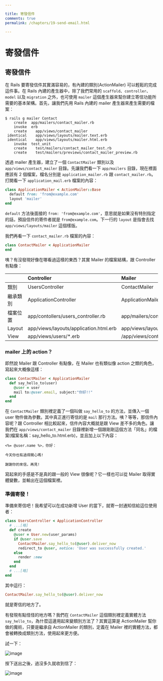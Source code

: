 ```yaml
---

title: 寄發信件
comments: true
permalink: /chapters/19-send-email.html

---
```


# 寄發信件

## <a name="send-mail">寄發信件

在 Rails 要寄發信件其實滿容易的，有內建的類別(ActionMailer) 可以輕鬆的完成這件事。在 Rails 內建的產生器中，除了我們常用的 `scaffold`、`controller`、`model` 以及 `migration` 之外，也可使用 `mailer` 這個產生器來幫你建立寄信功能所需要的基本架構。首先，讓我們先用 Rails 內建的 mailer 產生器來產生需要的檔案：

    $ rails g mailer Contact
        create  app/mailers/contact_mailer.rb
        invoke  erb
        create    app/views/contact_mailer
     identical    app/views/layouts/mailer.text.erb
     identical    app/views/layouts/mailer.html.erb
        invoke  test_unit
        create    test/mailers/contact_mailer_test.rb
        create    test/mailers/previews/contact_mailer_preview.rb

透過 mailer 產生器，建立了一個 `ContactMailer` 類別以及 `app/views/contact_mailer` 目錄。先讓我們看一下 `app/mailers` 目錄，現在裡面應該有 2 個檔案，檔名分別是 `application_mailer.rb` 跟 `contact_mailer.rb`。打開看一下 `application_mail.erb` 檔案的內容：

```ruby
class ApplicationMailer < ActionMailer::Base
  default from: 'from@example.com'
  layout 'mailer'
end
```

`default` 方法後面接的 `from: 'from@example.com'`，意思就是如果沒有特別指定的話，預設信件的寄件者就是 `from@example.com`。下一行的 `layout` 是指會去找 `app/views/layouts/mailer` 這個樣版。

我們再看一下 `contact_mailer.rb` 檔案的內容：

```ruby
class ContactMailer < ApplicationMailer
end
```

咦？有沒發現好像在哪看過這樣的東西？其實 Mailer 的檔案結構，跟 Controller 有點像：

|          | Controller                              | Mailer                            |
|----------|:----------------------------------------|:----------------------------------|
| 類別     | UsersController                         | ContactMailer                     |
| 繼承類別 | ApplicationController                   | ApplicationMailer                 |
| 檔案位置 | app/contollers/users_controller.rb      | app/mailers/contact_mailer.rb     |
| Layout   | app/views/layouts/application.html.erb  | app/views/layouts/mailer.html.erb |
| View     | app/views/users/*.erb                   | /app/views/contact_mailer/*.erb   |

### mailer 上的 action？

即然說 Mailer 跟 Controller 有點像，在 Mailer 也有類似像 action 之類的角色，寫起來大概像這樣：

```ruby
class ContactMailer < ApplicationMailer
  def say_hello_to(user)
    @user = user
    mail to:@user.email, subject:"你好!!"
  end
end
```

在 `ContactMailer` 類別裡定義了一個叫做 `say_hello_to` 的方法，並傳入一個 user 物件做為參數。其中真正進行寄信的是 `mail` 那行方法。咦？等等，那信件內容呢？跟 Controller 相比較起來，信件內容大概就是跟 View 差不多的角色。讓我們在 `app/views/contact_mailer` 目錄裡新增一個跟剛剛這個方法「同名」的檔案(檔案名稱：say_hello_to.html.erb)，並且加上以下內容：

```erb
<%= @user.name %>，你好：

今天你也有過得開心嗎!

謝謝你的來信，再見!
```

寫起來的手感是不是真的跟一般的 View 很像呢？它一樣也可以從 Mailer 取得實體變數，並輸出在這個檔案裡。

### 準備寄發！

準備來寄信吧！我希望可以在成功新增 User 的當下，就寄一封通知信給這位使用者：

```ruby
class UsersController < ApplicationController
  # ...[略]
  def create
    @user = User.new(user_params)
    if @user.save
      ContactMailer.say_hello_to(@user).deliver_now
      redirect_to @user, notice: 'User was successfully created.'
    else
      render :new
    end
  end
  # ...[略]
end
```

其中這行：

```ruby
ContactMailer.say_hello_to(@user).deliver_now
```

就是寄信的地方了。

有發現有點怪怪的地方嗎？我們在 `ContactMailer` 這個類別裡定義實體方法 `say_hello_to`，為什麼這邊用起來變類別方法了？其實這算是 ActionMailer 幫你做的魔術，只要是繼承自 ActionMailer 的類別，定義在 Mailer 裡的實體方法，都會被轉換成類別方法，使用起來更方便。

試一下：

![image](/images/chapter19/sendmail-1.png)

按下送出之後，過沒多久就收到信了：

![image](/images/chapter19/sendmail-2.png)

